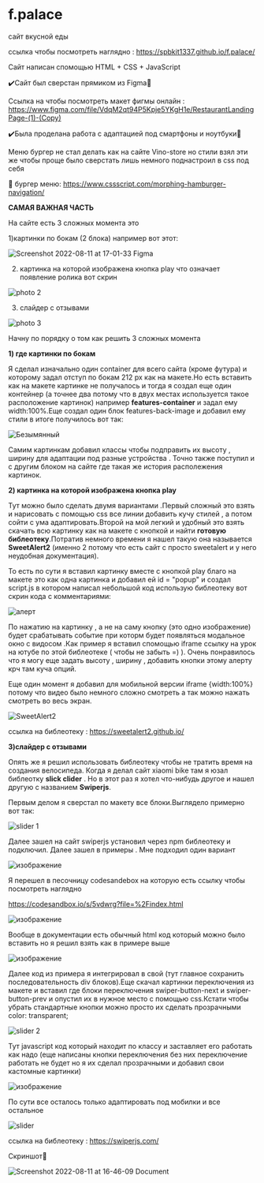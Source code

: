 # f.palace

сайт вкусной еды

ссылка чтобы посмотреть наглядно : https://spbkit1337.github.io/f.palace/

Сайт написан спомощью HTML + CSS + JavaScript

✔️Сайт был сверстан прямиком из Figma🎨

Ссылка на чтобы посмотреть макет фигмы онлайн : https://www.figma.com/file/VdqM2qt94P5Kpje5YKgH1e/RestaurantLandingPage-(1)-(Copy)

✔️Была проделана работа с адаптацией под смартфоны и ноутбуки📱

Меню бургер не стал делать как на сайте Vino-store но стили взял эти же чтобы проще было сверстать лишь немного поднастроил в css под себя 

🍔 бургер меню: https://www.cssscript.com/morphing-hamburger-navigation/



<b>САМАЯ ВАЖНАЯ ЧАСТЬ</b>

На сайте есть 3 сложных момента это 

1)картинки по бокам  (2 блока) например вот этот:

![Screenshot 2022-08-11 at 17-01-33 Figma](https://user-images.githubusercontent.com/51737588/184151662-7ce37e11-f56d-451d-ac69-c7a2e589dca6.jpg)

2) картинка на которой изображена кнопка play что означает появление ролика вот скрин

![photo 2](https://user-images.githubusercontent.com/51737588/184152197-8ba80b16-10e0-423b-be5b-858bf31cfc5b.jpg)

3) слайдер с отзывами 

![photo 3](https://user-images.githubusercontent.com/51737588/184152511-1f2da876-bd00-46c8-aeb3-53b25086d722.jpg)


Начну по порядку о том как решить 3 сложных момента

<b>1) где картинки по бокам </b>

Я сделал изначально один container для всего сайта (кроме футура) и которому задал отступ по бокам 212 px как на макете.Но есть вставить как на макете картинке не получалось и тогда я создал еще один контейнер (а точнее два потому что в двух местах используется такое расположение картинок) например <b>features-container</b> и задал ему width:100%.Еще создал один блок features-back-image и добавил ему стили в итоге получилось вот так:

![Безымянный](https://user-images.githubusercontent.com/51737588/184154246-997a355a-6ea7-4af0-98aa-f50dbc766ca4.jpg)

Самим картинкам добавил классы чтобы подправить их высоту , ширину для адаптации под разные устройства . Точно также поступил и с другим блоком на сайте где такая же история располежения картинок.


<b>2) картинка на которой изображена кнопка play </b>

Тут можно было сделать двумя вариантами .Первый сложный это взять и нарисовать с помощью css все линии добавить кучу стилей , а потом сойти с ума адаптировать.Второй на мой легкий и удобный это взять скачать всю картинку как на макете с кнопкой и найти <b>готовую библеотеку</b>.Потратив немного времени я нашел такую она называется <b>SweetAlert2</b> (именно 2 потому что есть сайт с просто sweetalert и у него неудобная документация).

То есть по сути я вставил картинку вместе с кнопкой play благо на макете это как одна картинка и  добавил ей id = "popup" и создал script.js в котором написал небольшой код использую библеотеку вот скрин кода с комментариями:

![алерт](https://user-images.githubusercontent.com/51737588/184156892-d95ccacd-7ca5-48ff-97e4-85a3ffbea7d3.jpg)

По нажатию на картинку , а не на саму кнопку (это одно изображение) будет срабатывать событие при которм будет появляться модальное окно с видосом .Как пример я вставил спомощью iframe ссылку на урок на ютубе по этой библеотеке ( чтобы не забыть =) ). Очень понравилось что я могу еще задать высоту , ширину , добавить кнопки этому алерту крч там куча опций.

Еще один момент я добавил для мобильной версии iframe {width:100%} потому что видео было немного сложно смотреть а так можно нажать смотреть во весь экран.

![SweetAlert2](https://user-images.githubusercontent.com/51737588/184158859-b3aee36e-c6a5-4aad-a37b-c4532e366a61.png)

ссылка на библеотеку : https://sweetalert2.github.io/

<b>3)слайдер с отзывами </b>

Опять же я решил использовать библеотеку чтобы не тратить время на создания велосипеда. Когда я делал сайт xiaomi bike там я юзал библеотку <b>slick clider</b> . Но в этот раз я хотел что-нибудь другое и нашел другую с названием <b>Swiperjs</b>.

Первым делом я сверстал по макету все блоки.Выглядело примерно вот так:

![slider 1](https://user-images.githubusercontent.com/51737588/184162555-b8f96b37-6e31-4823-b037-e99c7e3ebec8.jpg)

Далее зашел на сайт swiperjs установил через npm библеотеку и подключил. Далее зашел в примеры . Мне подходил один вариант

![изображение](https://user-images.githubusercontent.com/51737588/184163310-ebb09b09-396c-47d0-9b4b-70f39fd56911.png)

Я перешел в песочницу codesandebox на которую есть ссылку чтобы посмотреть наглядно

https://codesandbox.io/s/5vdwrg?file=%2Findex.html

![изображение](https://user-images.githubusercontent.com/51737588/184163632-c668865e-cebb-444d-be8b-463d9326711a.png)

Вообще в документации есть обычный html код который можно было вставить но я решил взять как в примере выше

![изображение](https://user-images.githubusercontent.com/51737588/184163927-c215a9b8-a5ea-4da2-abb9-21af2a0ebfc5.png)

Далее код из примера я интегрировал в свой (тут главное сохранить последовательность div блоков).Еще скачал картинки переключения из макете и вставил где блоки переключения swiper-button-next и swiper-button-prev и опустил их в нужное место с помощью css.Кстати чтобы убрать стандартные кнопки можно просто их сделать прозрачными  color: transparent;

![slider 2](https://user-images.githubusercontent.com/51737588/184164826-af8523fb-0c6a-46e7-9c57-8b2f64e34332.jpg)

Тут javascript код который находит по классу и заставляет его работать как надо (еще написаны кнопки переключения без них переключение работать не будет но я их сделал прозрачными и добавил свои кастомные картинки)

![изображение](https://user-images.githubusercontent.com/51737588/184165770-8468c93e-2700-4d43-b693-876ec3b089ff.png)

По сути все осталось только адаптировать под мобилки и все остальное

![slider](https://user-images.githubusercontent.com/51737588/184166757-18931725-4caf-4265-8e2d-19a3b75e33c3.jpg)

ссылка на библеотеку : https://swiperjs.com/


Скриншот🦉

![Screenshot 2022-08-11 at 16-46-09 Document](https://user-images.githubusercontent.com/51737588/184150757-07f215f5-f9c0-4c90-83c0-c26300fb787c.png)
